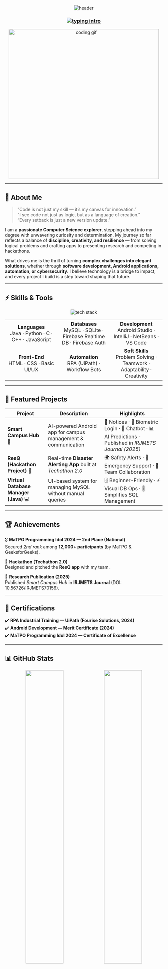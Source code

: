 <!-- Professional, Modern & Futuristic GitHub Profile README for Prathamesh Suryawanshi -->

<!-- Wave Header -->
<p align="center">
  <img src="https://capsule-render.vercel.app/api?type=waving&color=0:40c463,100:2c974b&height=160&section=header&text=Prathamesh%20Suryawanshi&fontSize=42&fontColor=ffffff&fontAlignY=35" alt="header" />
</p>

<h3 align="center">
  <a href="https://git.io/typing-svg">
    <img src="https://readme-typing-svg.demolab.com?font=Fira+Code&weight=600&size=24&pause=1200&duration=3000&color=40c463&center=true&vCenter=true&width=900&lines=Developer+%7C+Problem+Solver+%7C+Future+Tech+Leader;Passionate+about+Building+Impactful+Technology;Curiosity.+Consistency.+Creation." alt="typing intro" />
  </a>
</h3>

<!-- Coding GIF -->
<p align="center">
  <img src="https://media.giphy.com/media/qgQUggAC3Pfv687qPC/giphy.gif" width="480" alt="coding gif">
</p>

---

## 🌟 About Me  

> “Code is not just my skill — it’s my canvas for innovation.”  
> "I see code not just as logic, but as a language of creation."  
> “Every setback is just a new version update.”

I am a **passionate Computer Science explorer**, stepping ahead into my degree with unwavering curiosity and determination. My journey so far reflects a balance of **discipline, creativity, and resilience** — from solving logical problems and crafting apps to presenting research and competing in hackathons.  

What drives me is the thrill of turning **complex challenges into elegant solutions**, whether through **software development, Android applications, automation, or cybersecurity**. I believe technology is a bridge to impact, and every project I build is a step toward shaping that future.  

---

## ⚡ Skills & Tools  

<p align="center">
  <img src="https://skillicons.dev/icons?i=java,python,c,cpp,js,html,css,androidstudio,mysql,firebase,git,github,vscode,linux" alt="tech stack" />
</p>

<table align="center">
<tr>
<td align="center" width="33%"><b>Languages</b><br>Java · Python · C · C++ · JavaScript</td>
<td align="center" width="33%"><b>Databases</b><br>MySQL · SQLite · Firebase Realtime DB · Firebase Auth</td>
<td align="center" width="33%"><b>Development</b><br>Android Studio · IntelliJ · NetBeans · VS Code</td>
</tr>
<tr>
<td align="center" width="33%"><b>Front-End</b><br>HTML · CSS · Basic UI/UX</td>
<td align="center" width="33%"><b>Automation</b><br>RPA (UiPath) · Workflow Bots</td>
<td align="center" width="33%"><b>Soft Skills</b><br>Problem Solving · Teamwork · Adaptability · Creativity</td>
</tr>
</table>

---

## 🚀 Featured Projects  

| Project | Description | Highlights |
|---------|-------------|------------|
| **Smart Campus Hub** 🏫 | AI-powered Android app for campus management & communication | 📌 Notices · 🔐 Biometric Login · 🤖 Chatbot · 📊 AI Predictions · Published in *IRJMETS Journal (2025)* |
| **ResQ (Hackathon Project)** 🚨 | Real-time **Disaster Alerting App** built at *Techathon 2.0* | 🌍 Safety Alerts · 📡 Emergency Support · 🤝 Team Collaboration |
| **Virtual Database Manager (Java)** 💻 | UI-based system for managing MySQL without manual queries | 🗄 Beginner-Friendly · ⚡ Visual DB Ops · 🎯 Simplifies SQL Management |

---

## 🏆 Achievements  

🎖 **MaTPO Programming Idol 2024 — 2nd Place (National)**  
Secured *2nd rank* among **12,000+ participants** (by MaTPO & GeeksforGeeks).  

🥇 **Hackathon (Techathon 2.0)**  
Designed and pitched the **ResQ app** with my team.  

📖 **Research Publication (2025)**  
Published *Smart Campus Hub* in **IRJMETS Journal** (DOI: 10.56726/IRJMETS70156).  

---

## 📜 Certifications  


✔️ **RPA Industrial Training — UiPath (Fourise Solutions, 2024)**  
✔️ **Android Development — Merit Certificate (2024)**  
✔️ **MaTPO Programming Idol 2024 — Certificate of Excellence**  

---

## 📊 GitHub Stats 

<div align="center">
  <img src="https://streak-stats.demolab.com?user=Prathmesh-Surywanshi&theme=tokyonight&count_private=true" width="49%" />
  <img src="https://github-readme-stats.vercel.app/api?username=Prathmesh-Surywanshi&show_icons=true&theme=tokyonight&count_private=true" width="49%" />
</div>

<p align="center">
  <img src="https://github-profile-summary-cards.vercel.app/api/cards/profile-details?username=Prathmesh-Surywanshi&theme=github_dark&count_private=true" width="98%" />
</p>

---

## 🌐 Connect  

<p align="center">
  <a href="mailto:prathameshsuryawanshipc@gmail.com">
  <img src="https://img.shields.io/badge/Gmail-EA4335.svg?logo=gmail&logoColor=white" />
  </a>
  <a href="https://linkedin.com/in/Prathmesh-Surywanshi" target="_blank">
    <img src="https://img.shields.io/badge/LinkedIn-0A66C2.svg?logo=linkedin&logoColor=white" />
  </a>
  <a href="https://github.com/Prathmesh-Surywanshi" target="_blank">
    <img src="https://img.shields.io/badge/GitHub-181717.svg?logo=github&logoColor=white" />
  </a>
  <a href="https://leetcode.com/u/Prathmesh-Surywanshi/" target="_blank">
    <img src="https://img.shields.io/badge/LeetCode-FFA116.svg?logo=leetcode&logoColor=white" />
  </a>
</p>

---

## ⚡ Dev Mantra  

```java
// Progress isn't instant.
// Growth is incremental, like compiling code.
while(true) {
   learn();
   build();
   debug();
   if(fail) retry();
}
